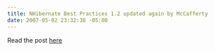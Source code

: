 ```yaml
---
title: NHibernate Best Practices 1.2 updated again by McCafferty
date: 2007-05-02 23:32:38 -05:00
---
```


Read the post [here](http://devlicio.us/blogs/billy_mccafferty/archive/2007/05/02/nhibernate-best-practices-article-updated.aspx)
